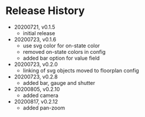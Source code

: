 # Release History

* 20200721, v0.1.5
	* initial release
* 20200723, v0.1.6
	* use svg color for on-state color
	* removed on-state colors in config
	* added bar option for value field
* 20200723, v0.2.0
	* linking of svg objects moved to floorplan config
* 20200723, v0.2.8
	* added bar, gauge and shutter
* 20200805, v0.2.10
	* added camera
* 20200817, v0.2.12
	* added pan-zoom
